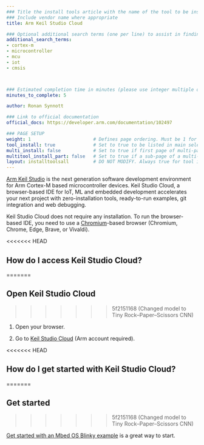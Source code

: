 ```yaml
---
### Title the install tools article with the name of the tool to be installed
### Include vendor name where appropriate
title: Arm Keil Studio Cloud

### Optional additional search terms (one per line) to assist in finding the article
additional_search_terms:
- cortex-m
- microcontroller
- mcu
- iot
- cmsis



### Estimated completion time in minutes (please use integer multiple of 5)
minutes_to_complete: 5

author: Ronan Synnott

### Link to official documentation
official_docs: https://developer.arm.com/documentation/102497

### PAGE SETUP
weight: 1                       # Defines page ordering. Must be 1 for first (or only) page.
tool_install: true              # Set to true to be listed in main selection page, else false
multi_install: false            # Set to true if first page of multi-page article, else false
multitool_install_part: false   # Set to true if a sub-page of a multi-page article, else false
layout: installtoolsall         # DO NOT MODIFY. Always true for tool install articles
---
```

[Arm Keil Studio](https://keil.arm.com/) is the next generation software development environment for Arm Cortex-M based microcontroller devices. Keil Studio Cloud, a browser-based IDE for IoT, ML and embedded development accelerates your next project with zero-installation tools, ready-to-run examples, git integration and web debugging.

Keil Studio Cloud does not require any installation. To run the browser-based IDE, you need to use a [Chromium](https://www.chromium.org/)-based browser (Chromium, Chrome, Edge, Brave, or Vivaldi).

<<<<<<< HEAD
## How do I access Keil Studio Cloud?
=======
## Open Keil Studio Cloud
>>>>>>> 5f2151168 (Changed model to Tiny Rock–Paper–Scissors CNN)

1. Open your browser.

1. Go to [Keil Studio Cloud](https://studio.keil.arm.com) (Arm account required).

<<<<<<< HEAD
## How do I get started with Keil Studio Cloud?
=======
## Get started
>>>>>>> 5f2151168 (Changed model to Tiny Rock–Paper–Scissors CNN)

[Get started with an Mbed OS Blinky example](https://developer.arm.com/documentation/102497/latest/Tutorials/Get-started-with-an-Mbed-OS-Blinky-example) is a great way to start.